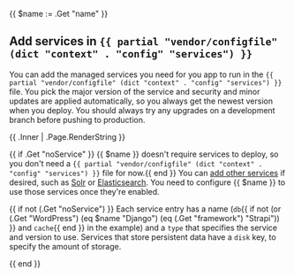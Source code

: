 {{ $name := .Get "name" }}
## Add services in `{{ partial "vendor/configfile" (dict "context" . "config" "services") }}`

You can add the managed services you need for you app to run in the  `{{ partial "vendor/configfile" (dict "context" . "config" "services") }}` file.
You pick the major version of the service and security and minor updates are applied automatically,
so you always get the newest version when you deploy.
You should always try any upgrades on a development branch before pushing to production.

{{ .Inner | .Page.RenderString }}

{{ if .Get "noService" }}
{{ $name }} doesn't require services to deploy, so you don't need a `{{ partial "vendor/configfile" (dict "context" . "config" "services") }}` file for now.{{ end }}
You can [add other services](/add-services/_index.md) if desired,
such as [Solr](/add-services/solr.md) or [Elasticsearch](/add-services/elasticsearch.md).
You need to configure {{ $name }} to use those services once they're enabled.

{{ if not (.Get "noService") }}
Each service entry has a name (`db`{{ if not (or (.Get "WordPress") (eq $name "Django") (eq (.Get "framework") "Strapi")) }} and `cache`{{ end }} in the example)
and a `type` that specifies the service and version to use.
Services that store persistent data have a `disk` key, to specify the amount of storage.

{{ end }}
